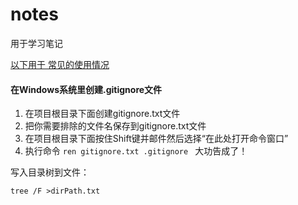 # notes
用于学习笔记



<u>以下用于 常见的使用情况</u>

#### 在Windows系统里创建.gitignore文件

1. 在项目根目录下面创建gitignore.txt文件
2. 把你需要排除的文件名保存到gitignore.txt文件
3. 在项目根目录下面按住Shift键并邮件然后选择“在此处打开命令窗口”
4. 执行命令 `ren gitignore.txt .gitignore ` 大功告成了！

写入目录树到文件：

`tree /F >dirPath.txt`




